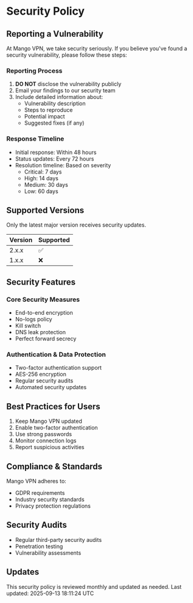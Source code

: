 # Security Policy

## Reporting a Vulnerability

At Mango VPN, we take security seriously. If you believe you've found a security vulnerability, please follow these steps:

### Reporting Process

1. **DO NOT** disclose the vulnerability publicly
2. Email your findings to our security team
3. Include detailed information about:
   - Vulnerability description
   - Steps to reproduce
   - Potential impact
   - Suggested fixes (if any)

### Response Timeline

- Initial response: Within 48 hours
- Status updates: Every 72 hours
- Resolution timeline: Based on severity
  - Critical: 7 days
  - High: 14 days
  - Medium: 30 days
  - Low: 60 days

## Supported Versions

Only the latest major version receives security updates.

| Version | Supported          |
| ------- | ------------------ |
| 2.x.x   | :white_check_mark: |
| 1.x.x   | :x:                |

## Security Features

### Core Security Measures
- End-to-end encryption
- No-logs policy
- Kill switch
- DNS leak protection
- Perfect forward secrecy

### Authentication & Data Protection
- Two-factor authentication support
- AES-256 encryption
- Regular security audits
- Automated security updates

## Best Practices for Users

1. Keep Mango VPN updated
2. Enable two-factor authentication
3. Use strong passwords
4. Monitor connection logs
5. Report suspicious activities

## Compliance & Standards

Mango VPN adheres to:
- GDPR requirements
- Industry security standards
- Privacy protection regulations

## Security Audits

- Regular third-party security audits
- Penetration testing
- Vulnerability assessments

## Updates

This security policy is reviewed monthly and updated as needed.
Last updated: 2025-09-13 18:11:24 UTC